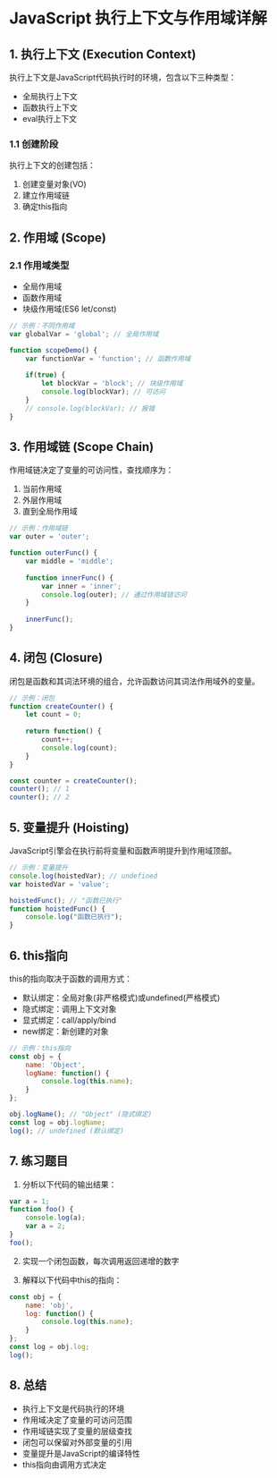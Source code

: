 # JavaScript 执行上下文与作用域详解

## 1. 执行上下文 (Execution Context)

执行上下文是JavaScript代码执行时的环境，包含以下三种类型：
- 全局执行上下文
- 函数执行上下文
- eval执行上下文

### 1.1 创建阶段
执行上下文的创建包括：
1. 创建变量对象(VO)
2. 建立作用域链
3. 确定this指向

## 2. 作用域 (Scope)

### 2.1 作用域类型
- 全局作用域
- 函数作用域
- 块级作用域(ES6 let/const)

```javascript
// 示例：不同作用域
var globalVar = 'global'; // 全局作用域

function scopeDemo() {
    var functionVar = 'function'; // 函数作用域
    
    if(true) {
        let blockVar = 'block'; // 块级作用域
        console.log(blockVar); // 可访问
    }
    // console.log(blockVar); // 报错
}
```

## 3. 作用域链 (Scope Chain)

作用域链决定了变量的可访问性，查找顺序为：
1. 当前作用域
2. 外层作用域
3. 直到全局作用域

```javascript
// 示例：作用域链
var outer = 'outer';

function outerFunc() {
    var middle = 'middle';
    
    function innerFunc() {
        var inner = 'inner';
        console.log(outer); // 通过作用域链访问
    }
    
    innerFunc();
}
```

## 4. 闭包 (Closure)

闭包是函数和其词法环境的组合，允许函数访问其词法作用域外的变量。

```javascript
// 示例：闭包
function createCounter() {
    let count = 0;
    
    return function() {
        count++;
        console.log(count);
    }
}

const counter = createCounter();
counter(); // 1
counter(); // 2
```

## 5. 变量提升 (Hoisting)

JavaScript引擎会在执行前将变量和函数声明提升到作用域顶部。

```javascript
// 示例：变量提升
console.log(hoistedVar); // undefined
var hoistedVar = 'value';

hoistedFunc(); // "函数已执行"
function hoistedFunc() {
    console.log("函数已执行");
}
```

## 6. this指向

this的指向取决于函数的调用方式：
- 默认绑定：全局对象(非严格模式)或undefined(严格模式)
- 隐式绑定：调用上下文对象
- 显式绑定：call/apply/bind
- new绑定：新创建的对象

```javascript
// 示例：this指向
const obj = {
    name: 'Object',
    logName: function() {
        console.log(this.name);
    }
};

obj.logName(); // "Object" (隐式绑定)
const log = obj.logName;
log(); // undefined (默认绑定)
```

## 7. 练习题目

1. 分析以下代码的输出结果：
```javascript
var a = 1;
function foo() {
    console.log(a);
    var a = 2;
}
foo();
```

2. 实现一个闭包函数，每次调用返回递增的数字

3. 解释以下代码中this的指向：
```javascript
const obj = {
    name: 'obj',
    log: function() {
        console.log(this.name);
    }
};
const log = obj.log;
log();
```

## 8. 总结

- 执行上下文是代码执行的环境
- 作用域决定了变量的可访问范围
- 作用域链实现了变量的层级查找
- 闭包可以保留对外部变量的引用
- 变量提升是JavaScript的编译特性
- this指向由调用方式决定
